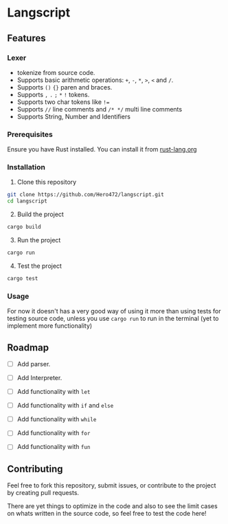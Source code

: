 
# Langscript
## Features

### Lexer

* tokenize from source code.
* Supports basic arithmetic operations: `+`, `-`, `*`, `>`, `<` and `/`.
* Supports `()` `{}` paren and braces.
* Supports `,` `.` `;` `*` `!` tokens.
* Supports two char tokens like `!=`
* Supports `//` line comments and `/* */` multi line comments
* Supports String, Number and Identifiers
### Prerequisites

Ensure you have Rust installed. You can install it from [rust-lang.org](https://www.rust-lang.org/)

### Installation

1. Clone this repository
```bash
git clone https://github.com/Hero472/langscript.git
cd langscript
```
2. Build the project
```bash
cargo build
```
3. Run the project
```bash
cargo run
```

4. Test the project
```bash
cargo test
```


### Usage
For now it doesn't has a very good way of using it more than using tests for testing source code, unless you use `cargo run` to run in the terminal (yet to implement more functionality)

## Roadmap

- [ ]  Add parser.
- [ ]  Add Interpreter.
- [ ]  Add functionality with `let`
- [ ]  Add functionality with `if` and `else`
- [ ]  Add functionality with `while`
- [ ]  Add functionality with `for`
- [ ]  Add functionality with `fun`



## Contributing

Feel free to fork this repository, submit issues, or contribute to the project by creating pull requests.

There are yet things to optimize in the code and also to see the limit cases on whats written in the source code, so feel free to test the code here!